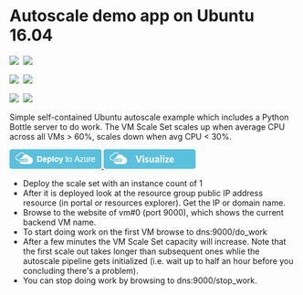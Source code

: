 # Autoscale demo app on Ubuntu 16.04

<IMG SRC="https://azbotstorage.blob.core.windows.net/badges/201-vmss-bottle-autoscale/PublicLastTestDate.svg" />&nbsp;
<IMG SRC="https://azbotstorage.blob.core.windows.net/badges/201-vmss-bottle-autoscale/PublicDeployment.svg" />&nbsp;

<IMG SRC="https://azbotstorage.blob.core.windows.net/badges/201-vmss-bottle-autoscale/FairfaxLastTestDate.svg" />&nbsp;
<IMG SRC="https://azbotstorage.blob.core.windows.net/badges/201-vmss-bottle-autoscale/FairfaxDeployment.svg" />&nbsp;

<IMG SRC="https://azbotstorage.blob.core.windows.net/badges/201-vmss-bottle-autoscale/BestPracticeResult.svg" />&nbsp;
<IMG SRC="https://azbotstorage.blob.core.windows.net/badges/201-vmss-bottle-autoscale/CredScanResult.svg" />&nbsp;

Simple self-contained Ubuntu autoscale example which includes a Python Bottle server to do work. The VM Scale Set scales up when average CPU across all VMs > 60%, scales down when avg CPU < 30%.

<a href="https://portal.azure.com/#create/Microsoft.Template/uri/https%3A%2F%2Fraw.githubusercontent.com%2FAzure%2Fazure-quickstart-templates%2Fmaster%2F201-vmss-bottle-autoscale%2Fazuredeploy.json" target="_blank">
    <img src="https://raw.githubusercontent.com/Azure/azure-quickstart-templates/master/1-CONTRIBUTION-GUIDE/images/deploytoazure.png"/>
</a>
<a href="http://armviz.io/#/?load=https%3A%2F%2Fraw.githubusercontent.com%2FAzure%2Fazure-quickstart-templates%2Fmaster%2F201-vmss-bottle-autoscale%2Fazuredeploy.json" target="_blank">
    <img src="https://raw.githubusercontent.com/Azure/azure-quickstart-templates/master/1-CONTRIBUTION-GUIDE/images/visualizebutton.png"/>
</a>

- Deploy the scale set with an instance count of 1
- After it is deployed look at the resource group public IP address resource (in portal or resources explorer). Get the IP or domain name.
- Browse to the website of vm#0 (port 9000), which shows the current backend VM name.
- To start doing work on the first VM browse to dns:9000/do_work
- After a few minutes the VM Scale Set capacity will increase. Note that the first scale out takes longer than subsequent ones whlie the autoscale pipeline gets initialized (i.e. wait up to half an hour before you concluding there's a problem).
- You can stop doing work by browsing to dns:9000/stop_work.
